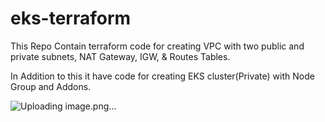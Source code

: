 # eks-terraform

This Repo Contain terraform code for creating VPC with two public and private subnets, NAT Gateway, IGW, & Routes Tables.

In Addition to this it have code for creating EKS cluster(Private) with Node Group and Addons.

![Uploading image.png…]()


